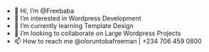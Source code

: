 - 👋 Hi, I’m @Freebaba
- 👀 I’m interested in Wordpress Development 
- 🌱 I’m currently learning Template Design 
- 💞️ I’m looking to collaborate on Large Wordpress Projects 
- 📫 How to reach me @oloruntobafreeman | +234 706 459 0800

<!---
Freebaba/Freebaba is a ✨ special ✨ repository because its `README.md` (this file) appears on your GitHub profile.
You can click the Preview link to take a look at your changes.
--->
